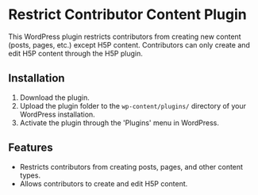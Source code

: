 # Restrict Contributor Content Plugin

This WordPress plugin restricts contributors from creating new content (posts, pages, etc.) except H5P content. Contributors can only create and edit H5P content through the H5P plugin.

## Installation

1. Download the plugin.
2. Upload the plugin folder to the `wp-content/plugins/` directory of your WordPress installation.
3. Activate the plugin through the 'Plugins' menu in WordPress.

## Features

- Restricts contributors from creating posts, pages, and other content types.
- Allows contributors to create and edit H5P content.
